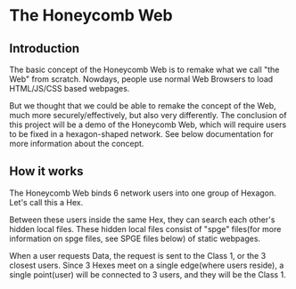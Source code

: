 # The Honeycomb Web

## Introduction

The basic concept of the Honeycomb Web is to remake what we call "the Web" from scratch.
Nowdays, people use normal Web Browsers to load HTML/JS/CSS based webpages. 

But we thought that we could be able to remake the concept of the Web, much more securely/effectively, but also very differently.
The conclusion of this project will be a demo of the Honeycomb Web, which will require users to be fixed in a hexagon-shaped network. See below documentation for more information about the concept.

## How it works

The Honeycomb Web binds 6 network users into one group of Hexagon.
Let's call this a Hex.

Between these users inside the same Hex, they can search each other's hidden local files. 
These hidden local files consist of "spge" files(for more information on spge files, see SPGE files below) of static webpages.

When a user requests Data, the request is sent to the Class 1, or the 3 closest users. 
Since 3 Hexes meet on a single edge(where users reside), a single point(user) will be connected to 3 users, and they will be the Class 1.


